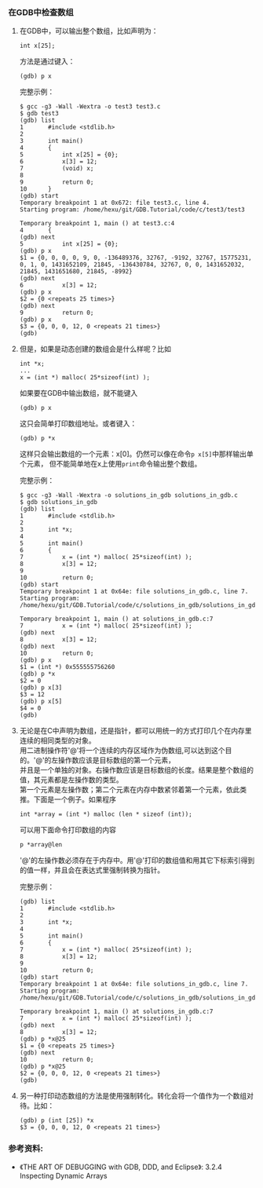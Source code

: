 ### 在GDB中检查数组

1. 在GDB中，可以输出整个数组，比如声明为：
    ```
    int x[25];
    ```
    方法是通过键入：
    ```
    (gdb) p x
    ```

    完整示例：
    ```
    $ gcc -g3 -Wall -Wextra -o test3 test3.c
    $ gdb test3
    (gdb) list
    1       #include <stdlib.h>
    2
    3       int main()
    4       {
    5           int x[25] = {0};
    6           x[3] = 12;
    7           (void) x;
    8
    9           return 0;
    10      }
    (gdb) start
    Temporary breakpoint 1 at 0x672: file test3.c, line 4.
    Starting program: /home/hexu/git/GDB.Tutorial/code/c/test3/test3
    
    Temporary breakpoint 1, main () at test3.c:4
    4       {
    (gdb) next
    5           int x[25] = {0};
    (gdb) p x
    $1 = {0, 0, 0, 0, 9, 0, -136489376, 32767, -9192, 32767, 15775231, 0, 1, 0, 1431652109, 21845, -136430784, 32767, 0, 0, 1431652032, 21845, 1431651680, 21845, -8992}
    (gdb) next
    6           x[3] = 12;
    (gdb) p x
    $2 = {0 <repeats 25 times>}
    (gdb) next
    9           return 0;
    (gdb) p x
    $3 = {0, 0, 0, 12, 0 <repeats 21 times>}
    (gdb)
    ```

2. 但是，如果是动态创建的数组会是什么样呢？比如
    ```
    int *x;
    ...
    x = (int *) malloc( 25*sizeof(int) );
    ```
    如果要在GDB中输出数组，就不能键入
    ```
    (gdb) p x
    ```
    这只会简单打印数组地址。或者键入：
    ```
    (gdb) p *x
    ```
    这样只会输出数组的一个元素：x[0]。仍然可以像在命令`p x[5]`中那样输出单个元素，
    但不能简单地在x上使用`print`命令输出整个数组。
    
    完整示例：
    ```
    $ gcc -g3 -Wall -Wextra -o solutions_in_gdb solutions_in_gdb.c
    $ gdb solutions_in_gdb 
    (gdb) list
    1       #include <stdlib.h>
    2
    3       int *x;
    4
    5       int main()
    6       {
    7           x = (int *) malloc( 25*sizeof(int) );
    8           x[3] = 12;
    9
    10          return 0;
    (gdb) start
    Temporary breakpoint 1 at 0x64e: file solutions_in_gdb.c, line 7.
    Starting program: /home/hexu/git/GDB.Tutorial/code/c/solutions_in_gdb/solutions_in_gdb
    
    Temporary breakpoint 1, main () at solutions_in_gdb.c:7
    7           x = (int *) malloc( 25*sizeof(int) );
    (gdb) next
    8           x[3] = 12;
    (gdb) next
    10          return 0;
    (gdb) p x
    $1 = (int *) 0x555555756260
    (gdb) p *x
    $2 = 0
    (gdb) p x[3]
    $3 = 12
    (gdb) p x[5]
    $4 = 0
    (gdb)
    ```

3. 无论是在C中声明为数组，还是指针，都可以用统一的方式打印几个在内存里连续的相同类型的对象。  
    用二进制操作符'@'将一个连续的内存区域作为伪数组,可以达到这个目的。'@'的左操作数应该是目标数组的第一个元素，  
    并且是一个单独的对象。右操作数应该是目标数组的长度。结果是整个数组的值，其元素都是左操作数的类型。  
    第一个元素是左操作数；第二个元素在内存中数紧邻着第一个元素，依此类推。下面是一个例子。如果程序
    ```
    int *array = (int *) malloc (len * sizeof (int));
    ```
    可以用下面命令打印数组的内容
    ```
    p *array@len
    ```
    '@'的左操作数必须存在于内存中。用'@'打印的数组值和用其它下标索引得到的值一样，并且会在表达式里强制转换为指针。

    完整示例：
    ```
    (gdb) list
    1       #include <stdlib.h>
    2
    3       int *x;
    4
    5       int main()
    6       {
    7           x = (int *) malloc( 25*sizeof(int) );
    8           x[3] = 12;
    9
    10          return 0;
    (gdb) start
    Temporary breakpoint 1 at 0x64e: file solutions_in_gdb.c, line 7.
    Starting program: /home/hexu/git/GDB.Tutorial/code/c/solutions_in_gdb/solutions_in_gdb
    
    Temporary breakpoint 1, main () at solutions_in_gdb.c:7
    7           x = (int *) malloc( 25*sizeof(int) );
    (gdb) next
    8           x[3] = 12;
    (gdb) p *x@25
    $1 = {0 <repeats 25 times>}
    (gdb) next
    10          return 0;
    (gdb) p *x@25
    $2 = {0, 0, 0, 12, 0 <repeats 21 times>}
    (gdb)
    ```

4. 另一种打印动态数组的方法是使用强制转化。转化会将一个值作为一个数组对待。比如：
    ```
    (gdb) p (int [25]) *x
    $3 = {0, 0, 0, 12, 0 <repeats 21 times>}
    ```

### 参考资料:
- 《THE ART OF DEBUGGING with GDB, DDD, and Eclipse》: 3.2.4 Inspecting Dynamic Arrays
